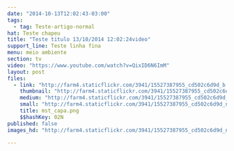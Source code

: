```yaml
---
date: "2014-10-13T12:02:43-03:00"
tags:
  - tag: Teste-artigo-normal
hat: Teste chapeu
title: "Teste titulo 13/10/2014 12:02:24video"
support_line: Teste linha fina
menu: meio ambiente
section: tv
video: "https://www.youtube.com/watch?v=QixID6N6ImM"
layout: post
files:
  - link: "http://farm4.staticflickr.com/3941/15527387955_cd502c6d9d_b.jpg"
    thumbnail: "http://farm4.staticflickr.com/3941/15527387955_cd502c6d9d_t.jpg"
    medium: "http://farm4.staticflickr.com/3941/15527387955_cd502c6d9d_z.jpg"
    small: "http://farm4.staticflickr.com/3941/15527387955_cd502c6d9d_n.jpg"
    title: mst_capa.png
    $$hashKey: 02N
published: false
images_hd: "http://farm4.staticflickr.com/3941/15527387955_cd502c6d9d_n.jpg"

---
```


